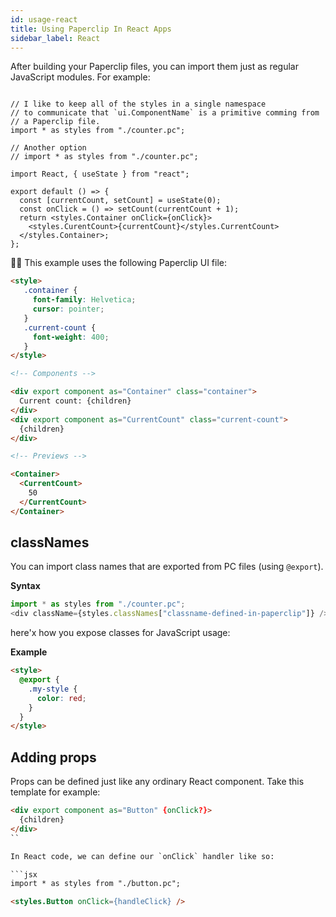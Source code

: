 ```yaml
---
id: usage-react
title: Using Paperclip In React Apps
sidebar_label: React
---
```


After building your Paperclip files, you can import them just as regular JavaScript modules. For example:

```tsx

// I like to keep all of the styles in a single namespace
// to communicate that `ui.ComponentName` is a primitive comming from
// a Paperclip file. 
import * as styles from "./counter.pc";

// Another option
// import * as styles from "./counter.pc";

import React, { useState } from "react";

export default () => {
  const [currentCount, setCount] = useState(0);
  const onClick = () => setCount(currentCount + 1);
  return <styles.Container onClick={onClick}>
    <styles.CurentCount>{currentCount}</styles.CurrentCount>
  </styles.Container>;
};
```


☝🏻 This example uses the following Paperclip UI file:

```html live
<style>
   .container {
     font-family: Helvetica;
     cursor: pointer;
   }
   .current-count {
     font-weight: 400;
   }
</style>

<!-- Components -->

<div export component as="Container" class="container">
  Current count: {children}
</div>
<div export component as="CurrentCount" class="current-count">
  {children}
</div>

<!-- Previews -->

<Container>
  <CurrentCount>
    50
  </CurrentCount>
</Container>
```

## classNames

You can import class names that are exported from PC files (using `@export`). 

**Syntax**

```javascript
import * as styles from "./counter.pc";
<div className={styles.classNames["classname-defined-in-paperclip"]} />
```

here'x how you expose classes for JavaScript usage:

**Example**

```html
<style>
  @export {
    .my-style {
      color: red;
    }
  }
</style>
```

## Adding props

Props can be defined just like any ordinary React component. Take this template for example:

```html
<div export component as="Button" {onClick?}>
  {children}
</div>
``

In React code, we can define our `onClick` handler like so:

```jsx
import * as styles from "./button.pc";

<styles.Button onClick={handleClick} />
```